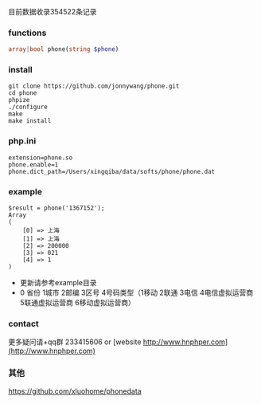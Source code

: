 
目前数据收录354522条记录

### functions
```php
array|bool phone(string $phone)
```

### install
```
git clone https://github.com/jonnywang/phone.git
cd phone
phpize
./configure
make
make install
```

### php.ini
```
extension=phone.so
phone.enable=1
phone.dict_path=/Users/xingqiba/data/softs/phone/phone.dat
```

### example
```
$result = phone('1367152');
Array
(
    [0] => 上海
    [1] => 上海
    [2] => 200000
    [3] => 021
    [4] => 1
)
```
 * 更新请参考example目录
 * 0 省份 1城市 2邮编 3区号 4号码类型（1移动 2联通 3电信 4电信虚拟运营商 5联通虚拟运营商 6移动虚拟运营商）

### contact
更多疑问请+qq群 233415606 or [website http://www.hnphper.com](http://www.hnphper.com)

### 其他
https://github.com/xluohome/phonedata
